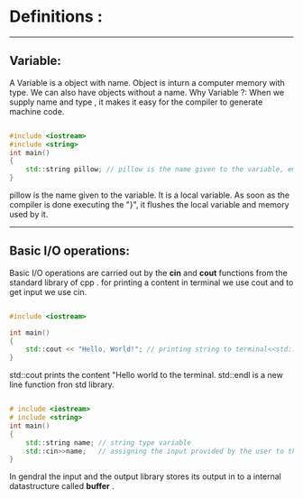 # Definitions : 
-----------------
## Variable: 
A Variable is a object with name. Object is inturn a computer memory with type. We can also have objects without a name. Why Variable ?: When we supply name and type , it makes it easy for the compiler to generate machine code. 

```cpp

#include <iostream>
#include <string>
int main()
{
    std::string pillow; // pillow is the name given to the variable, empty or null variable
}

```
pillow is the name given to the variable. It is a local variable. As soon as the compiler is done executing the "}", it flushes the local variable and memory used by it.  

-----------------

## Basic I/O operations:

Basic I/O operations are carried out by the **cin** and **cout** functions from the standard library of cpp . for printing a content in terminal we use cout and to get input we use cin. 

```cpp

#include <iostream>

int main()
{
    std::cout << "Hello, World!"; // printing string to terminal<<std::endl;
}

```
std::cout prints the content "Hello world to the terminal. std::endl is a new line function fron std library.

```cpp

# include <iostream>
# include <string>
int main()
{
    std::string name; // string type variable 
    std::cin>>name;   // assigning the input provided by the user to the variable
}
```
In gendral the input and the output library stores its output in to a internal datastructure called **buffer** . 
